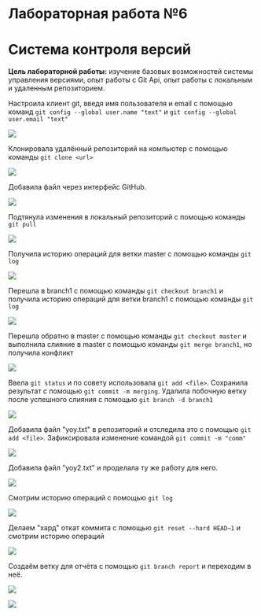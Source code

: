 # Лабораторная работа №6

# Система контроля версий

**Цель лабораторной работы:** изучение базовых возможностей системы
управления версиями, опыт работы с Git Api, опыт работы с локальным и
удаленным репозиторием.

Настроила клиент git, введя имя пользователя и email с помощью команд `git config --global user.name "text"` и `git config --global user.email "text"`

![](screen/1.png)

Клонировала удалённый репозиторий на компьютер с помощью команды `git clone <url>`

![](screen/2.png)

Добавила файл через интерфейс GitHub.

![](screen/3.png)

Подтянула изменения в локальный репозиторий с помощью команды `git pull`

![](screen/4.png)

Получила историю операций для ветки master с помощью команды `git log`

![](screen/5.png)

Перешла в branch1 с помощью команды `git checkout branch1` и получила историю операций для ветки branch1 с помощью команды `git log`

![](screen/6.png)

Перешла обратно в master с помощью команды `git checkout master` и выполнила слияние в master с помощью команды `git merge branch1`, но получила конфликт

![](screen/7.png)

Ввела `git status` и по совету использовала `git add <file>`. Сохранила результат с помощью `git commit -m merging`. Удалила побочную ветку после успешного слияния с помощью `git branch -d branch1`

![](screen/8.png)

Добавила файл "yoy.txt" в репозиторий и отследила это с помощью `git add <file>`. Зафиксировала изменение командой `git commit -m "comm"`

![](screen/9.png)

Добавила файл "yoy2.txt" и проделала ту же работу для него.

![](screen/10.png)

Смотрим историю операций с помощью `git log`

![](screen/11.png)

Делаем "хард" откат коммита с помощью `git reset --hard HEAD~1` и смотрим историю операций

![](screen/12.png)

Создаём ветку для отчёта с помощью `git branch report` и переходим в неё. 

![](screen/13.png)



![](screen/14.png)